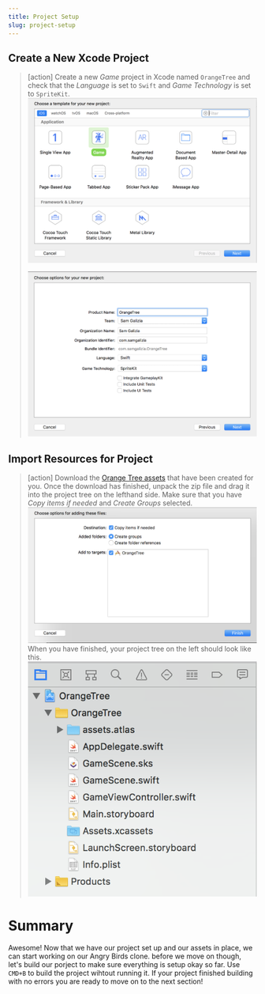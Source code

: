 ```yaml
---
title: Project Setup
slug: project-setup
---
```


## Create a New Xcode Project

> [action]
> Create a new *Game* project in Xcode named `OrangeTree` and check that the *Language* is set to `Swift` and
> *Game Technology* is set to `SpriteKit`.
> ![Xcode new project](./assets/new_project_1.png)
>
> ![Xcode new project](./assets/new_project_2.png)

## Import Resources for Project

> [action]
> Download the [Orange Tree assets](https://github.com/MakeSchool-Tutorials/Orange-Tree-SpriteKit-Swift4/raw/master/assets.atlas.zip)
> that have been created for you.
> Once the download has finished, unpack the zip file and drag it into the project tree on the lefthand side.
> Make sure that you have *Copy items if needed* and *Create Groups* selected.
> ![Adding assets](./assets/add_assets.png)
> When you have finished, your project tree on the left should look like this.
> ![Project tree](./assets/project_tree.png)

# Summary

Awesome! Now that we have our project set up and our assets in place, we can start working on our Angry Birds clone.
before we move on though, let's build our porject to make sure everything is setup okay so far. Use `CMD+B` to build the project
wihtout running it. If your project finished building with no errors you are ready to move on to the next section!
